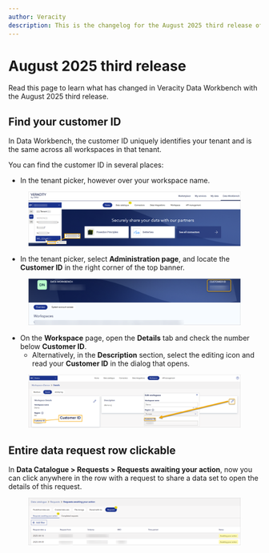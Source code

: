 ```yaml
---
author: Veracity
description: This is the changelog for the August 2025 third release of Data Workbench.
---
```


# August 2025 third release
Read this page to learn what has changed in Veracity Data Workbench with the August 2025 third release. 

## Find your customer ID
In Data Workbench, the customer ID uniquely identifies your tenant and is the same across all workspaces in that tenant.

You can find the customer ID in several places:
- In the tenant picker, however over your workspace name.

<figure>
	<img src="assets/customer_id_hover.png"/>
</figure>

- In the tenant picker, select **Administration page**, and locate the **Customer ID** in the right corner of the top banner.
<figure>
	<img src="assets/customer_id_page.png"/>
</figure>

- On the **Workspace** page, open the **Details** tab and check the number below **Customer ID**.
	- Alternatively, in the **Description** section, select the editing icon and read your **Customer ID** in the dialog that opens.

<figure>
	<img src="assets/customer_id_workspace.png"/>
</figure>

## Entire data request row clickable
In **Data Catalogue > Requests > Requests awaiting your action**, now you can click anywhere in the row with a request to share a data set to open the details of this request.

<figure>
	<img src="assets/awaiting_requests.png"/>
</figure>